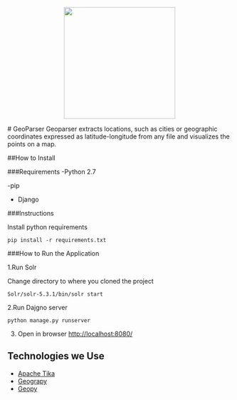 
<p align="center">
  <img src="https://raw.githubusercontent.com/MBoustani/GeoParser/master/logo.png"  width="250"/>
</p>
# GeoParser
Geoparser extracts locations, such as cities or geographic coordinates expressed as latitude-longitude from any file and visualizes the points on a map. 

##How to Install 

###Requirements
-Python 2.7 

-pip 

- Django

###Instructions

Install python requirements
```
pip install -r requirements.txt
```

###How to Run the Application

1.Run Solr


Change directory to where you cloned the project
```
Solr/solr-5.3.1/bin/solr start
```

2.Run Dajgno server


```
python manage.py runserver
```

3. Open in browser [http://localhost:8080/](http://localhost:8080/)

## Technologies we Use
- [Apache Tika](https://github.com/chrismattmann/tika-python)
- [Geograpy](https://github.com/ushahidi/geograpy)
- [Geopy](https://github.com/geopy/geopy)


